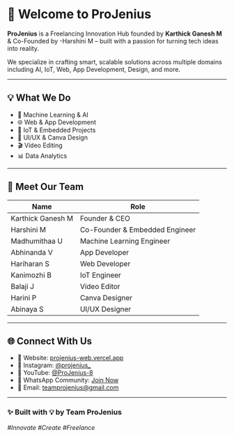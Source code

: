 # 🚀 Welcome to ProJenius

**ProJenius** is a Freelancing Innovation Hub founded by **Karthick Ganesh M** & Co-Founded by -Harshini M – built with a passion for turning tech ideas into reality.

We specialize in crafting smart, scalable solutions across multiple domains including AI, IoT, Web, App Development, Design, and more.

---

## 💡 What We Do

- 🤖 Machine Learning & AI  
- 🌐 Web & App Development  
- 📡 IoT & Embedded Projects  
- 🎨 UI/UX & Canva Design  
- 🎬 Video Editing  
- 📊 Data Analytics

---

## 👥 Meet Our Team

| Name              | Role                          |
|-------------------|-------------------------------|
| Karthick Ganesh M | Founder & CEO                 |
| Harshini M        | Co-Founder & Embedded Engineer|
| Madhumithaa U     | Machine Learning Engineer     |
| Abhinanda V       | App Developer                 |
| Hariharan S       | Web Developer                 |
| Kanimozhi B       | IoT Engineer                  |
| Balaji J          | Video Editor                  |
| Harini P          | Canva Designer                |
| Abinaya S         | UI/UX Designer                |

---

## 🌐 Connect With Us

- 🔗 Website: [projenius-web.vercel.app](https://projenius-web.vercel.app)  
- 📸 Instagram: [@projenius_](https://www.instagram.com/projenius_?utm_source=qr&igsh=MWhyNjQxbGR4ZWNpYg==)  
- 🎥 YouTube: [@ProJenius-8](https://www.youtube.com/@projenius-8)  
- 💬 WhatsApp Community: [Join Now](https://chat.whatsapp.com/BA9caXw5J9W3gNrSfiVSBc)  
- 📧 Email: teamprojenius@gmail.com

---

### ✨ Built with 💡 by Team ProJenius  
_#Innovate #Create #Freelance_
